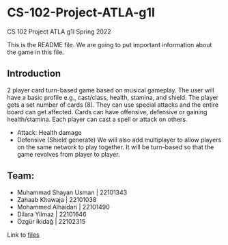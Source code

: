 # CS-102-Project-ATLA-g1I
CS 102 Project ATLA g1I Spring 2022

This is the README file. We are going to put important information about the game in this file.
## Introduction
2 player card turn-based game based on musical gameplay. The user will have a basic profile e.g., cast/class, health, stamina, and shield. The player gets a set number of cards (8). They can use special attacks and the entire board can get affected. Cards can have offensive, defensive or gaining health/stamina. Each player can cast a spell or attack on others.
  - Attack: Health damage
  - Defensive (Shield generate)
We will also add multiplayer to allow players on the same network to play together. It will be turn-based so that the game revolves from player to player.

## Team:
- Muhammad Shayan Usman | 22101343
- Zahaab Khawaja | 22101038
- Mohammed Alhaidari | 22101490
- Dilara Yilmaz | 22101646
- Özgür İkidağ | 22102315


Link to [files](https://drive.google.com/drive/folders/1aEpb3byvmofxt5WdhMozPqI4IyeKuPl_?usp=sharing)
